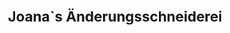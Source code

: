 ---
title: "Joana`s Änderungsschneiderei"
url: /beverungen/joana-s-aenderungsschneiderei/
shop: Schneiderei
---